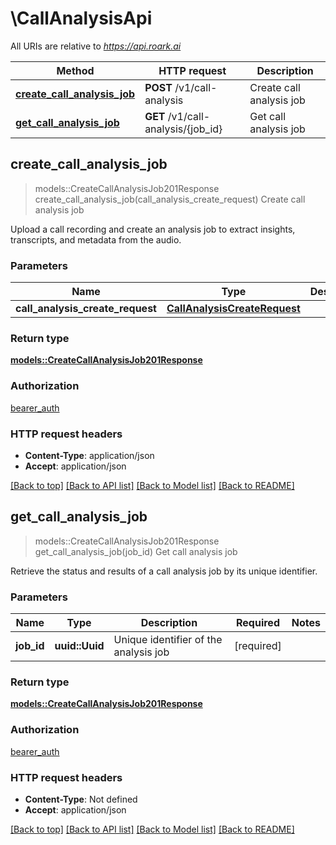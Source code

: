 # \CallAnalysisApi

All URIs are relative to *https://api.roark.ai*

Method | HTTP request | Description
------------- | ------------- | -------------
[**create_call_analysis_job**](CallAnalysisApi.md#create_call_analysis_job) | **POST** /v1/call-analysis | Create call analysis job
[**get_call_analysis_job**](CallAnalysisApi.md#get_call_analysis_job) | **GET** /v1/call-analysis/{job_id} | Get call analysis job



## create_call_analysis_job

> models::CreateCallAnalysisJob201Response create_call_analysis_job(call_analysis_create_request)
Create call analysis job

Upload a call recording and create an analysis job to extract insights, transcripts, and metadata from the audio.

### Parameters


Name | Type | Description  | Required | Notes
------------- | ------------- | ------------- | ------------- | -------------
**call_analysis_create_request** | [**CallAnalysisCreateRequest**](CallAnalysisCreateRequest.md) |  | [required] |

### Return type

[**models::CreateCallAnalysisJob201Response**](create_call_analysis_job_201_response.md)

### Authorization

[bearer_auth](../README.md#bearer_auth)

### HTTP request headers

- **Content-Type**: application/json
- **Accept**: application/json

[[Back to top]](#) [[Back to API list]](../README.md#documentation-for-api-endpoints) [[Back to Model list]](../README.md#documentation-for-models) [[Back to README]](../README.md)


## get_call_analysis_job

> models::CreateCallAnalysisJob201Response get_call_analysis_job(job_id)
Get call analysis job

Retrieve the status and results of a call analysis job by its unique identifier.

### Parameters


Name | Type | Description  | Required | Notes
------------- | ------------- | ------------- | ------------- | -------------
**job_id** | **uuid::Uuid** | Unique identifier of the analysis job | [required] |

### Return type

[**models::CreateCallAnalysisJob201Response**](create_call_analysis_job_201_response.md)

### Authorization

[bearer_auth](../README.md#bearer_auth)

### HTTP request headers

- **Content-Type**: Not defined
- **Accept**: application/json

[[Back to top]](#) [[Back to API list]](../README.md#documentation-for-api-endpoints) [[Back to Model list]](../README.md#documentation-for-models) [[Back to README]](../README.md)

